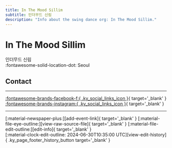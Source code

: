 ```yaml
---
title: In The Mood Sillim
subtitle: 인더무드 신림
description: "Info about the swing dance org: In The Mood Sillim."
---
```


# In The Mood Sillim

인더무드 신림  
:fontawesome-solid-location-dot: Seoul  


## Contact


---

 [:fontawesome-brands-facebook-f:{ .ky_social_links_icon }](https://www.facebook.com/inthemoodsillim){ target='_blank' } [:fontawesome-brands-instagram:{ .ky_social_links_icon }](https://instagram.com/inthemoodsillim){ target='_blank' }

---

<div class="ky_page_footer" markdown>
<div class="ky_page_footer_trailing" markdown="span">
[:material-newspaper-plus:][add-event-link]{ target='_blank' }
[:material-file-eye-outline:][view-raw-source-file]{ target='_blank' }
[:material-file-edit-outline:][edit-info]{ target='_blank' }
</div>
<div class="ky_page_footer_leading" markdown="span">
[:material-clock-edit-outline: 2024-06-30T10:35:00 UTC][view-edit-history]{ .ky_page_footer_history_button target='_blank' }
</div>
</div>

[add-event-link]: https://github.com/swingdance/events/issues/new?assignees=&labels=add+event&projects=&template=02-add_entity.yml&title=%5Bko_KR%5D%20%3CName%3E&region=ko_KR&province=Seoul&city=Seoul&org_id=in-the-mood-sillim "Add Event"
[view-raw-source-file]: https://github.com/swingdance/orgs/blob/main/ko_KR/in-the-mood-sillim.json "View Raw Source File"
[edit-info]: https://github.com/swingdance/orgs/issues/new?assignees=&labels=update+org&projects=&template=03-update_entity.yml&title=%5Bko_KR%5D%20In%20The%20Mood%20Sillim&region=ko_KR&id=in-the-mood-sillim&name=In%20The%20Mood%20Sillim "Edit Info"

[view-edit-history]: https://github.com/swingdance/orgs/commits/main/ko_KR/in-the-mood-sillim.json "View Edit History"
